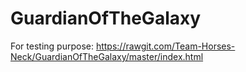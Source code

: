 # GuardianOfTheGalaxy

For testing purpose:
https://rawgit.com/Team-Horses-Neck/GuardianOfTheGalaxy/master/index.html
